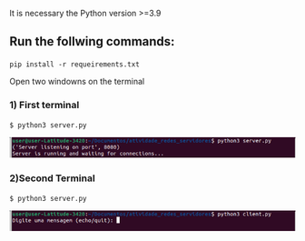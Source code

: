 It is necessary the Python version >=3.9

## **Run the follwing commands:**

`pip install -r requeirements.txt`

Open two windowns on the terminal

### **1) First terminal**
`$ python3 server.py ` 

![Alt text](image-1.png)

### **2)Second Terminal**
`$ python3 server.py `

![Alt text](image.png)

